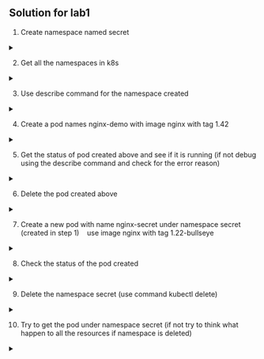 ## Solution for lab1


1. Create namespace named secret


<details>

<summary></summary>

`kubectl create namespace secret`

</details>


2. Get all the namespaces in k8s 

<details>

<summary></summary>

`kubectl get namespaces`

</details>


3. Use describe command for the namespace created

<details>

<summary></summary>

`kubectl describe namespace secret`

</details>


4. Create a pod names nginx-demo with image nginx with tag 1.42

<details>

<summary></summary>

`kubectl run nginx-demo --image=nginx:1.42`

</details>


5. Get the status of pod created above and see if it is running (if not debug using the describe command and check for the error reason)

<details>

<summary></summary>

`kubectl get pods` (to get all running pods in default namespace)

`kubectl get pods nginx-demo` (to get specific named pod under default namespace)

The status of pod will be ImagePullBackOff or ErrImagePull
the reason being the required image nginx:1.42 is not found.
To get more info about diff between error ImagePullBackOff and ErrImagePull refer this [link](https://komodor.com/learn/how-to-fix-errimagepull-and-imagepullbackoff/) 
    
</details>


6. Delete the pod created above

<details>

<summary></summary>

`kubectl delete pod nginx-demo`

</details>


7. Create a new pod with name nginx-secret under namespace secret (created in step 1)
   use image nginx with tag 1.22-bullseye

<details>

<summary></summary>

`kubectl run nginx-secret --image nginx:1.22-bullseye -n secret`

</details>


8. Check the status of the pod created

<details>

<summary></summary>

`kubectl get pods nginx-secret -n secret` (to get particular named pod created under namespace)

`kubectl get pods -n secret` (to get all pods for namespace secret)

</details>


9. Delete the namespace secret (use command kubectl delete)

<details>

<summary></summary>

`kubectl delete ns secret`

</details>


10. Try to get the pod under namespace secret 
(if not try to think what happen to all the resources if namespace is deleted)

<details>

<summary></summary>

`kubectl get pods --all-namespaces` (will not display the pod)
`kubectl get pods nginx-secret -n secret` (will give error "Error from server (NotFound): namespaces "secret" not found")
`kubectl get pods -n secret` (will display message "No resources found in secret namespace.")
    
On deleting the namespace all the resources associated with the namespaces are deleted

</details>
